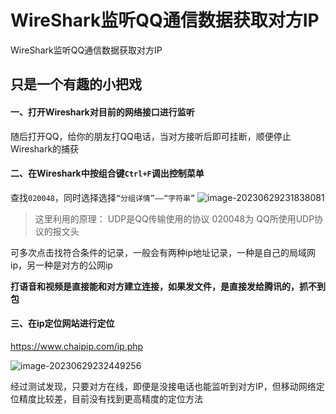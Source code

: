 # WireShark监听QQ通信数据获取对方IP


WireShark监听QQ通信数据获取对方IP

<!--more-->

## 只是一个有趣的小把戏

#### 一、打开Wireshark对目前的网络接口进行监听

随后打开QQ，给你的朋友打QQ电话，当对方接听后即可挂断，顺便停止Wireshark的捕获

#### 二、在Wireshark中按组合键`Ctrl+F`调出控制菜单

查找`020048`，同时选择选择`“分组详情”——“字符串”`
![image-20230629231838081](https://scofield-1313710994.cos.ap-beijing.myqcloud.com/image-20230629231838081.png)

> 这里利用的原理： UDP是QQ传输使用的协议 020048为 QQ所使用UDP协议的报文头

可多次点击找符合条件的记录，一般会有两种ip地址记录，一种是自己的局域网ip，另一种是对方的公网ip

**打语音和视频是直接能和对方建立连接，如果发文件，是直接发给腾讯的，抓不到包**

#### 三、在ip定位网站进行定位

https://www.chaipip.com/ip.php

![image-20230629232449256](https://scofield-1313710994.cos.ap-beijing.myqcloud.com/image-20230629232449256.png)

经过测试发现，只要对方在线，即便是没接电话也能监听到对方IP，但移动网络定位精度比较差，目前没有找到更高精度的定位方法
